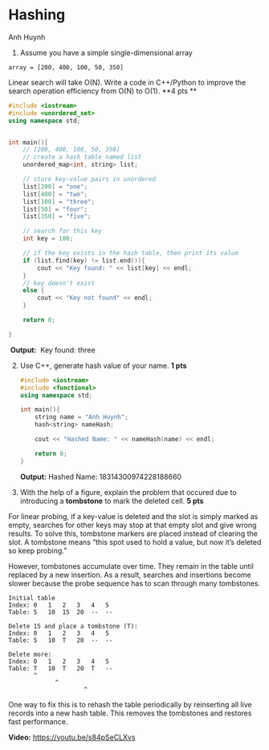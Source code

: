 # Hashing 

Anh Huynh

1. Assume you have a simple single-dimensional array

```
array = [200, 400, 100, 50, 350]
```

Linear search will take O(N). Write a code in C++/Python to improve the search operation efficiency from O(N) to O(1). **4 pts **

```C++
#include <iostream>
#include <unordered_set>
using namespace std;


int main(){
    // [200, 400, 100, 50, 350]
    // create a hash table named list
    unordered_map<int, string> list;

    // store key-value pairs in unordered
    list[200] = "one";
    list[400] = "two";
    list[100] = "three";
    list[50] = "four";
    list[350] = "five";

    // search for this key
    int key = 100;

    // if the key exists in the hash table, then print its value
    if (list.find(key) != list.end()){
        cout << "Key found: " << list[key] << endl; 
    } 
    // key doesn't exist
    else {
        cout << "Key not found" << endl;
    }

    return 0;

}   
```

​	**Output:**
​	Key found: three

2. Use C++, generate hash value of your name. **1 pts**

   ```C++
   #include <iostream>
   #include <functional> 
   using namespace std;
   
   int main(){
       string name = "Anh Huynh";
       hash<string> nameHash;
   
       cout << "Hashed Name: " << nameHash(name) << endl;
   
       return 0;
   }
   ```

   **Output:** 
   Hashed Name: 18314300974228188660

3. With the help of a figure, explain the problem that occured due to introducing a **tombstone** to mark the deleted cell. **5 pts**

For linear probing, if a key-value is deleted and the slot is simply marked as empty, searches for other keys may stop at that empty slot and give wrong results. To solve this, tombstone markers are placed instead of clearing the slot. A tombstone means “this spot used to hold a value, but now it’s deleted so keep probing.”

However, tombstones accumulate over time. They remain in the table until replaced by a new insertion. As a result, searches and insertions become slower because the probe sequence has to scan through many tombstones.

``` 
Initial table 
Index: 0   1   2   3   4   5
Table: 5   10  15  20  --  --

Delete 15 and place a tombstone (T):
Index: 0   1   2   3   4   5
Table: 5   10  T   20  --  --

Delete more:
Index: 0   1   2   3   4   5
Table: T   10  T   20  T   --
       ^   
       		 ^
       		 		 ^
```

One way to fix this is to rehash the table periodically by reinserting all live records into a new hash table. This removes the tombstones and restores fast performance.



**Video:** https://youtu.be/s84pSeCLXvs